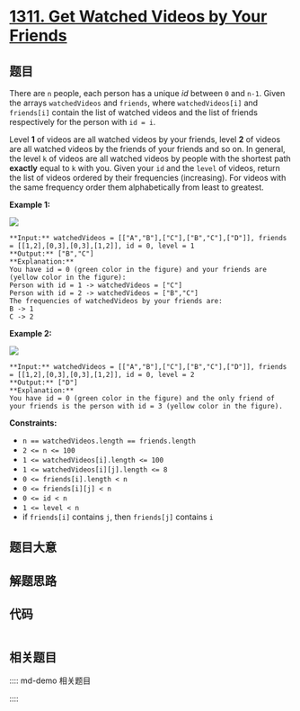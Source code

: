 # [1311. Get Watched Videos by Your Friends](https://leetcode.com/problems/get-watched-videos-by-your-friends)

## 题目

There are `n` people, each person has a unique _id_ between `0` and `n-1`.
Given the arrays `watchedVideos` and `friends`, where `watchedVideos[i]` and
`friends[i]` contain the list of watched videos and the list of friends
respectively for the person with `id = i`.

Level **1** of videos are all watched videos by your friends, level **2** of
videos are all watched videos by the friends of your friends and so on. In
general, the level `k` of videos are all watched videos by people with the
shortest path **exactly** equal to `k` with you. Given your `id` and the
`level` of videos, return the list of videos ordered by their frequencies
(increasing). For videos with the same frequency order them alphabetically
from least to greatest.



**Example 1:**

**![](https://assets.leetcode.com/uploads/2020/01/02/leetcode_friends_1.png)**

    
    
    **Input:** watchedVideos = [["A","B"],["C"],["B","C"],["D"]], friends = [[1,2],[0,3],[0,3],[1,2]], id = 0, level = 1
    **Output:** ["B","C"] 
    **Explanation:** 
    You have id = 0 (green color in the figure) and your friends are (yellow color in the figure):
    Person with id = 1 -> watchedVideos = ["C"] 
    Person with id = 2 -> watchedVideos = ["B","C"] 
    The frequencies of watchedVideos by your friends are: 
    B -> 1 
    C -> 2
    

**Example 2:**

**![](https://assets.leetcode.com/uploads/2020/01/02/leetcode_friends_2.png)**

    
    
    **Input:** watchedVideos = [["A","B"],["C"],["B","C"],["D"]], friends = [[1,2],[0,3],[0,3],[1,2]], id = 0, level = 2
    **Output:** ["D"]
    **Explanation:** 
    You have id = 0 (green color in the figure) and the only friend of your friends is the person with id = 3 (yellow color in the figure).
    



**Constraints:**

  * `n == watchedVideos.length == friends.length`
  * `2 <= n <= 100`
  * `1 <= watchedVideos[i].length <= 100`
  * `1 <= watchedVideos[i][j].length <= 8`
  * `0 <= friends[i].length < n`
  * `0 <= friends[i][j] < n`
  * `0 <= id < n`
  * `1 <= level < n`
  * if `friends[i]` contains `j`, then `friends[j]` contains `i`


## 题目大意

## 解题思路

## 代码

```javascript

```

## 相关题目

:::: md-demo 相关题目

::::
